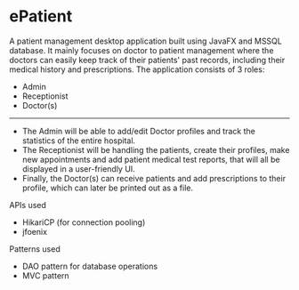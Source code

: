 # ePatient
A patient management desktop application built using JavaFX and MSSQL database.
It mainly focuses on doctor to patient management where the doctors can easily keep track of their patients' past records, including their medical history and prescriptions. 
The application consists of 3 roles: 
  - Admin
  - Receptionist
  - Doctor(s)

------------------------------------------------------------------------------------

- The Admin will be able to add/edit Doctor profiles and track the statistics of the entire hospital.
- The Receptionist will be handling the patients, create their profiles, make new appointments and add patient medical test reports, that will all be displayed in a user-friendly UI. 
- Finally, the Doctor(s) can receive patients and add prescriptions to their profile, which can later be printed out as a file.

APIs used
- HikariCP (for connection pooling)
- jfoenix

Patterns used
- DAO pattern for database operations
- MVC pattern
